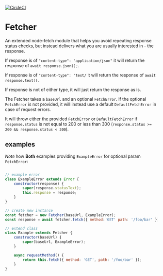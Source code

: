 [![CircleCI](https://circleci.com/gh/debitoor/fetcher/tree/master.svg?style=svg)](https://circleci.com/gh/debitoor/fetcher/tree/master)

# Fetcher

An extended node-fetch module that helps you avoid repeating response status checks, but instead delivers what you are usually interested in - the response.

If response is of `"content-type": "application/json"` it will return the response of `await response.json();`.

If response is of `"content-type": "text/` it will return the response of `await response.text()`.

If response is not of either type, it will just return the response as is.

The Fetcher takes a `baseUrl` and an optional `FetchError`. If the optional `FetchError` is not provided, it will instead use a default `DefaultFetchError` in case of request errors.

It will throw either the provided `FetchError` or `DefaultFetchError` if `response.status` is not equal to 200 or less than 300 (`response.status >= 200 && response.status < 300`).

## examples

_Note_ how **Both** examples providing `ExampleError` for optional param `FetchError`:

```javascript

// example error
class ExampleError extends Error {
	constructor(response) {
		super(response.statusText);
		this.response = response;
	}
}

// create new instance
const fetcher = new Fetcher(baseUrl, ExampleError);
const response = await fetcher.fetch({ method:'GET' path: '/foo/bar' });

// extend class
class Example extends Fetcher {
	constructor(baseUrl) {
		super(baseUrl, ExampleError);
	}

	async requestMethod() {
		return this.fetch({ method: 'GET', path: '/foo/bar' });
	}
}
```